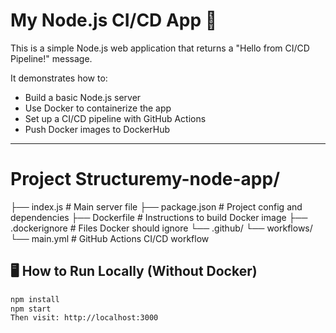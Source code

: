 # My Node.js CI/CD App 🚀

This is a simple Node.js web application that returns a "Hello from CI/CD Pipeline!" message.

It demonstrates how to:
- Build a basic Node.js server
- Use Docker to containerize the app
- Set up a CI/CD pipeline with GitHub Actions
- Push Docker images to DockerHub

---
# Project Structuremy-node-app/
├── index.js # Main server file
├── package.json # Project config and dependencies
├── Dockerfile # Instructions to build Docker image
├── .dockerignore # Files Docker should ignore
└── .github/
└── workflows/
└── main.yml # GitHub Actions CI/CD workflow

## 🖥️ How to Run Locally (Without Docker)

```bash
npm install
npm start
Then visit: http://localhost:3000

